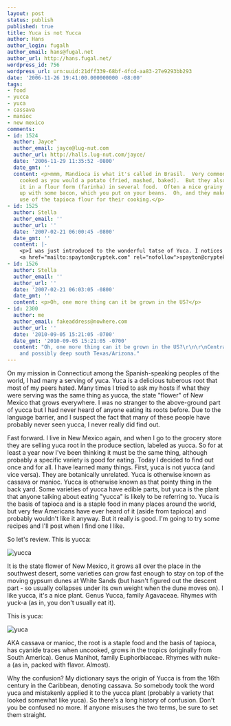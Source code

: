 ```yaml
---
layout: post
status: publish
published: true
title: Yuca is not Yucca
author: Hans
author_login: fugalh
author_email: hans@fugal.net
author_url: http://hans.fugal.net/
wordpress_id: 756
wordpress_url: urn:uuid:21dff339-68bf-4fcd-aa83-27e9293bb293
date: '2006-11-26 19:41:00.000000000 -08:00'
tags:
- food
- yucca
- yuca
- cassava
- manioc
- new mexico
comments:
- id: 1524
  author: Jayce^
  author_email: jayce@lug-nut.com
  author_url: http://halls.lug-nut.com/jayce/
  date: '2006-11-29 11:35:52 -0800'
  date_gmt: ''
  content: <p>mmm, Mandioca is what it's called in Brasil.  Very common food.  Often
    cooked as you would a potato (fried, mashed, baked).  But they also heavily use
    it in a flour form (farinha) in several food.  Often a nice grainy flour cooked
    up with some bacon, which you put on your beans.  Oh, and they make very heavy
    use of the tapioca flour for their cooking.</p>
- id: 1525
  author: Stella
  author_email: ''
  author_url: ''
  date: '2007-02-21 06:00:45 -0800'
  date_gmt: ''
  content: |-
    <p>I was just introduced to the wonderful tatse of Yuca. I notices when cooked it acted like a potatoe. My question is where can i find nutrional information about its calories, carbohydrates, sugar. I have refrained from eating potatoes due to its carbohydrates, sugar, etc... i am a diabetic and i am wondering how this will effect my blood sugars. they make the best home fries i have ever had. Please help!
    <a href="mailto:spayton@cryptek.com" rel="nofollow">spayton@cryptek.com</a></p>
- id: 1526
  author: Stella
  author_email: ''
  author_url: ''
  date: '2007-02-21 06:03:05 -0800'
  date_gmt: ''
  content: <p>Oh, one more thing can it be grown in the US?</p>
- id: 2300
  author: me
  author_email: fakeaddress@nowhere.com
  author_url: ''
  date: '2010-09-05 15:21:05 -0700'
  date_gmt: '2010-09-05 15:21:05 -0700'
  content: "Oh, one more thing can it be grown in the US?\r\n\r\nCentral Florida south
    and possibly deep south Texas/Arizona."
---
```

<p>On my mission in Connecticut among the Spanish-speaking peoples of the world, I had many a serving of yuca. Yuca is a delicious tuberous root that most of my peers hated. Many times I tried to ask my hosts if what they were serving was the same thing as yucca, the state "flower" of New Mexico that grows everywhere. I was no stranger to the above-ground part of yucca but I had never heard of anyone eating its roots before. Due to the language barrier, and I suspect the fact that many of these people have probably never seen yucca, I never really did find out.</p>

<p>Fast forward. I live in New Mexico again, and when I go to the grocery store
they are selling yuca root in the produce section, labeled as yucca. So for at
least a year now I've been thinking it must be the same thing, although
probably a specific variety is good for eating. Today I decided to find out
once and for all. I have learned many things. First, yuca is not yucca (and
vice versa). They are botanically unrelated. Yuca is otherwise known as cassava
or manioc. Yucca is otherwise known as that pointy thing in the back yard. Some
varieties of yucca have edible parts, but yuca is the plant that anyone talking
about eating "yucca" is likely to be referring to. Yuca is the basis of tapioca
and is a staple food in many places around the world, but very few Americans
have ever heard of it (aside from tapioca) and probably wouldn't like it
anyway. But it really is good. I'm going to try some recipes and I'll post when
I find one I like.</p>

<p>So let's review. This is yucca:</p>

<p><img src="http://artfiles.art.com/images/-/George-Oze/Yucca-White-Sands-National-Monument-New-Mexico-Print-C12085995.jpeg" alt="yucca"/></p>

<p>It is the state flower of New Mexico, it grows all over the place in the
southwest desert, some varieties can grow fast enough to stay on top of the
moving gypsum dunes at White Sands (but hasn't figured out the descent part -
so usually collapses under its own weight when the dune moves on). I like
yucca, it's a nice plant. Genus Yucca, family Agavaceae. Rhymes with yuck-a (as
in, you don't usually eat it).</p>

<p>This is yuca:</p>

<p><img src="http://www.hort.purdue.edu/newcrop/tropical/lecture_26/01m.jpg" alt="yuca"/></p>

<p>AKA cassava or manioc, the root is a staple food and the basis of tapioca, has
cyanide traces when uncooked, grows in the tropics (originally from South
America). Genus Manihot, family Euphorbiaceae. Rhymes with nuke-a (as in, packed
with flavor. Almost).</p>

<p>Why the confusion? My dictionary says the origin of Yucca is from the 16th
century in the Caribbean, denoting cassava. So somebody took the word yuca and
mistakenly applied it to the yucca plant (probably a variety that looked
somewhat like yuca). So there's a long history of confusion. Don't you be
confused no more. If anyone misuses the two terms, be sure to set them
straight.</p>
